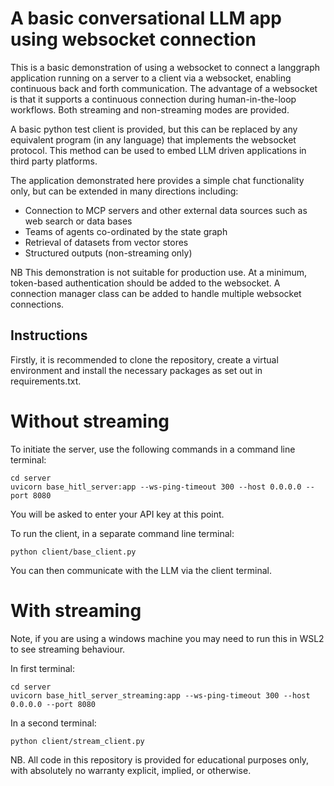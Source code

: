 # A basic conversational LLM app using websocket connection

This is a basic demonstration of using a websocket to connect a langgraph application running on a server to a client via a websocket, enabling continuous back and forth communication. The advantage of a websocket is that it supports a continuous connection during human-in-the-loop workflows. Both streaming and non-streaming modes are provided.

A basic python test client is provided, but this can be replaced by any equivalent program (in any language) that implements the websocket protocol. This method can be used to embed LLM driven applications in third party platforms.

The application demonstrated here provides a simple chat functionality only, but can be extended in many directions including:
- Connection to MCP servers and other external data sources such as web search or data bases
- Teams of agents co-ordinated by the state graph
- Retrieval of datasets from vector stores
- Structured outputs (non-streaming only)

NB This demonstration is not suitable for production use. At a minimum, token-based authentication should be added to the websocket. A connection manager class can be added to handle multiple websocket connections.

## Instructions

Firstly, it is recommended to clone the repository, create a virtual environment and install the necessary packages as set out in requirements.txt. 

# Without streaming
To initiate the server, use the following commands in a command line terminal:
```
cd server
uvicorn base_hitl_server:app --ws-ping-timeout 300 --host 0.0.0.0 --port 8080
```

You will be asked to enter your API key at this point.

To run the client, in a separate command line terminal:
```
python client/base_client.py
```
You can then communicate with the LLM via the client terminal.

# With streaming
Note, if you are using a windows machine you may need to run this in WSL2 to see streaming behaviour.

In first terminal:
```
cd server
uvicorn base_hitl_server_streaming:app --ws-ping-timeout 300 --host 0.0.0.0 --port 8080
```

In a second terminal:
```
python client/stream_client.py
```

NB. All code in this repository is provided for educational purposes only, with absolutely no warranty explicit, implied, or otherwise.
